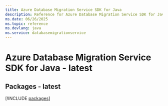 ```yaml
---
title: Azure Database Migration Service SDK for Java
description: Reference for Azure Database Migration Service SDK for Java
ms.date: 06/26/2025
ms.topic: reference
ms.devlang: java
ms.service: databasemigrationservice
---
```

# Azure Database Migration Service SDK for Java - latest
## Packages - latest
[!INCLUDE [packages](database-migration-service-index.md)]